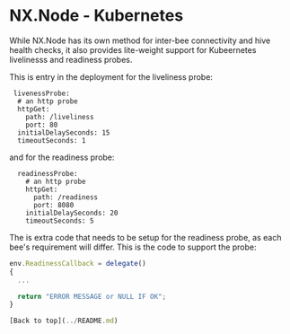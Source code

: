 # NX.Node - Kubernetes

While NX.Node has its own method for inter-bee connectivity and hive health checks,
it also provides lite-weight support for Kubeernetes livelinesss and readiness probes.

This is entry in the deployment for the liveliness probe:
```
 livenessProbe:
  # an http probe
  httpGet:
    path: /liveliness
    port: 80
  initialDelaySeconds: 15
  timeoutSeconds: 1
```
and for the readiness probe:
```
  readinessProbe:
    # an http probe
    httpGet:
      path: /readiness
      port: 8080
    initialDelaySeconds: 20
    timeoutSeconds: 5
```

The is extra code that needs to be setup for the readiness probe, as each bee's requirement
will differ.  This is the code to support the probe:
```JavaScript
env.ReadinessCallback = delegate()
{
  ...

  return "ERROR MESSAGE or NULL IF OK";
}

[Back to top](../README.md)
